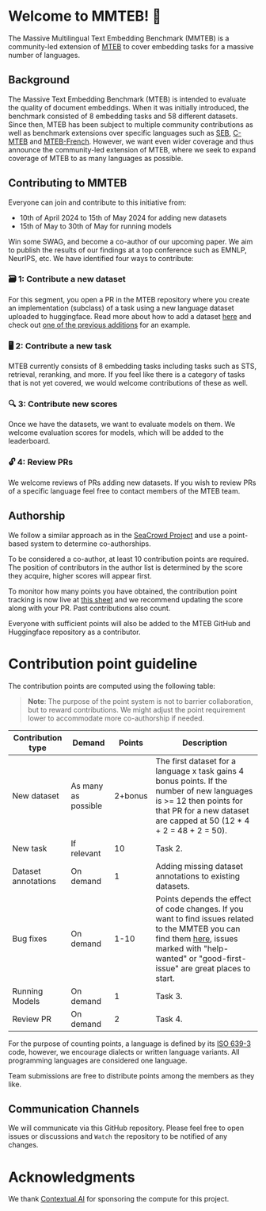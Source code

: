 # Welcome to MMTEB! 👋

The Massive Multilingual Text Embedding Benchmark (MMTEB) is a community-led extension of [MTEB](https://arxiv.org/abs/2210.07316) to cover embedding tasks for a massive number of languages.

## Background 

The Massive Text Embedding Benchmark (MTEB) is intended to evaluate the quality of document embeddings. When it was initially introduced, the benchmark consisted of 8 embedding tasks and 58 different datasets. Since then, MTEB has been subject to multiple community contributions as well as benchmark extensions over specific languages such as [SEB](https://openreview.net/pdf/f5f1953a9c798ec61bb050e62bc7a94037fd4fab.pdf), [C-MTEB](https://github.com/FlagOpen/FlagEmbedding/tree/master/C_MTEB) and [MTEB-French](https://github.com/Lyon-NLP/mteb-french). However, we want even wider coverage and thus announce the community-led extension of MTEB, where we seek to expand coverage of MTEB to as many languages as possible.

## Contributing to MMTEB

Everyone can join and contribute to this initiative from:
- 10th of April 2024 to 15th of May 2024 for adding new datasets
- 15th of May to 30th of May for running models

Win some SWAG, and become a co-author of our upcoming paper. We aim to publish the results of our findings at a top conference such as EMNLP, NeurIPS, etc. We have identified four ways to contribute:

### 🗃️ 1: Contribute a new dataset

For this segment, you open a PR in the MTEB repository where you create an implementation (subclass) of a task using a new language dataset uploaded to huggingface. Read more about how to add a dataset [here](../adding_a_dataset.md) and check out [one of the previous additions](https://github.com/embeddings-benchmark/mteb/pull/247) for an example.

### 🖥️ 2: Contribute a new task

MTEB currently consists of 8 embedding tasks including tasks such as STS, retrieval, reranking, and more. If you feel like there is a category of tasks that is not yet covered, we would welcome contributions of these as well.

### 🔍 3: Contribute new scores

Once we have the datasets, we want to evaluate models on them. We welcome evaluation scores for models, which will be added to the leaderboard.

### 🔓 4: Review PRs

We welcome reviews of PRs adding new datasets. If you wish to review PRs of a specific language feel free to contact members of the MTEB team.

## Authorship

We follow a similar approach as in the [SeaCrowd Project](https://github.com/SEACrowd#contributing-to-seacrowd) and use a point-based system to determine co-authorships. 

To be considered a co-author, at least 10 contribution points are required. The position of contributors in the author list is determined by the score they acquire, higher scores will appear first.

To monitor how many points you have obtained, the contribution point tracking is now live at [this sheet](points.md) and we recommend updating the score along with your PR. Past contributions also count. 

Everyone with sufficient points will also be added to the MTEB GitHub and Huggingface repository as a contributor.

# Contribution point guideline
The contribution points are computed using the following table:

> **Note**: The purpose of the point system is not to barrier collaboration, but to reward contributions. We might adjust the point requirement lower to accommodate more co-authorship if needed.


| Contribution type   | Demand              | Points  | Description                                                                                                       |
| ------------------- | ------------------- | ------- | ----------------------------------------------------------------------------------------------------------------- |
| New dataset         | As many as possible | 2+bonus | The first dataset for a language x task gains 4 bonus points. If the number of new languages is >= 12 then points for that PR for a new dataset are capped at 50 (12 * 4 + 2 = 48 + 2 = 50).|
| New task            | If relevant         | 10      | Task 2.                                                                                                           |
| Dataset annotations | On demand           | 1       | Adding missing dataset annotations to existing datasets.                                                          |
| Bug fixes            | On demand           | 1-10    | Points depends the effect of code changes. If you want to find issues related to the MMTEB you can find them [here](https://github.com/embeddings-benchmark/mteb/milestone/1), issues marked with "help-wanted" or "good-first-issue" are great places to start. |
| Running Models      | On demand           | 1       | Task 3.                                   |
| Review PR           | On demand           | 2       | Task 4.                                   |

For the purpose of counting points, a language is defined by its [ISO 639-3](https://en.wikipedia.org/wiki/ISO_639-3) code, however, we encourage dialects or written language variants. All programming languages are considered one language.

Team submissions are free to distribute points among the members as they like.

## Communication Channels

We will communicate via this GitHub repository. Please feel free to open issues or discussions and `Watch` the repository to be notified of any changes.

# Acknowledgments

We thank [Contextual AI](https://contextual.ai/) for sponsoring the compute for this project.
